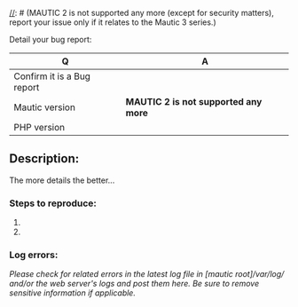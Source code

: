 [//]: # (READ THIS BEFORE PUBLISHING YOUR ISSUE)

[//]: # (Please post questions, support requests and feature requests/ideas at https://forum.mautic.org.)
[//]: # (Strictly follow the instructions hereunder, otherwise your issue will be closed for lack of information.)
[//]: # (DO NOT report security vulnerabilities here. Send them to security@mautic.com.)
[//]: # (MAUTIC 2 is not supported any more (except for security matters), report your issue only if it relates to the Mautic 3 series.)

Detail your bug report:

| Q  | A
| ---| ---
| Confirm it is a Bug report |
| Mautic version | **MAUTIC 2 is not supported any more**
| PHP version | 

[//]: # (Feature request? ---> Go to the forum please ---> https://forum.mautic.org/c/ideas)
[//]: # (Enhancement? ---> Go to the forum please ---> https://forum.mautic.org/c/ideas)
[//]: # (Need support, have questions? ---> Go to the forum please ---> https://forum.mautic.org/c/support)

## Description:
The more details the better...


### Steps to reproduce:
1. 
2. 
 
### Log errors: 

_Please check for related errors in the latest log file in [mautic root]/var/log/ and/or the web server's logs and post them here. Be sure to remove sensitive information if applicable._ 
